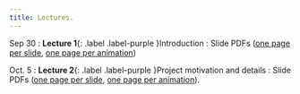 ```yaml
---
title: Lectures.
---
```


Sep 30
: **Lecture 1**{: .label .label-purple }Introduction
  : Slide PDFs ([one page per slide](/au21/assets/lectures/cs599_au21_lecture_01.pdf), [one page per animation](/au21/assets/lectures/cs599_au21_lecture_01_build.pdf))

Oct. 5
: **Lecture 2**{: .label .label-purple }Project    motivation and details
  : Slide PDFs ([one page per slide](/au21/assets/lectures/cs599_au21_lecture_02.pdf), [one page per animation](/au21/assets/lectures/cs599_au21_lecture_02_one_page_per_animation.pdf)).
